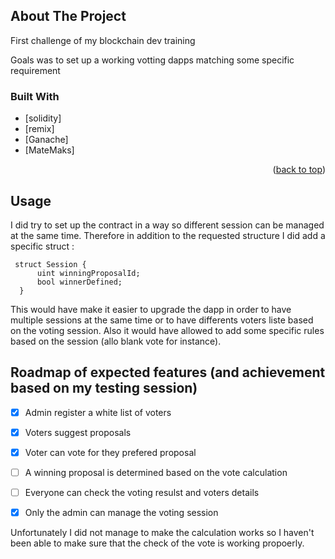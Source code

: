 ## About The Project

First challenge of my blockchain dev training

Goals was to set up a working votting dapps matching some specific requirement


### Built With

* [solidity]
* [remix]
* [Ganache]
* [MateMaks]


<p align="right">(<a href="#top">back to top</a>)</p>




## Usage

I did try to set up the contract in a way so different session can be managed at the same time. Therefore in addition to the requested structure I did add a specific struct :
```
 struct Session {
      uint winningProposalId;
      bool winnerDefined;
  }
  ```
 
 This would have make it easier to upgrade the dapp in order to have multiple sessions at the same time or to have differents voters liste based on the voting session.
 Also it would have allowed to add some specific rules based on the session (allo blank vote for instance).


## Roadmap of expected features (and achievement based on my testing session)

- [x] Admin register a white list of voters
- [x] Voters suggest proposals
- [x] Voter can vote for they prefered proposal
- [ ] A winning proposal is determined based on the vote calculation
- [ ] Everyone can check the voting resulst and voters details
- [x] Only the admin can manage the voting session


Unfortunately I did not manage to make the calculation works so I haven't been able to make sure that the check of the vote is working propoerly.





